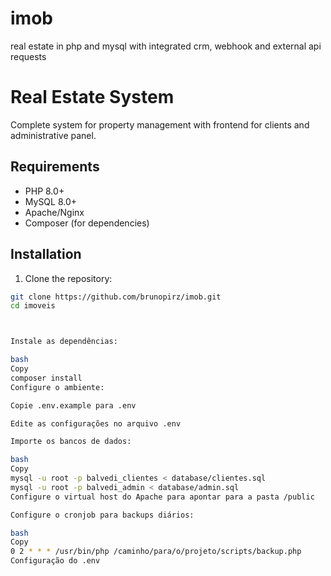 # imob
real estate in php and mysql with integrated crm, webhook and external api requests

# Real Estate System

Complete system for property management with frontend for clients and administrative panel.

## Requirements

- PHP 8.0+
- MySQL 8.0+
- Apache/Nginx
- Composer (for dependencies)

## Installation

1. Clone the repository:
```bash
git clone https://github.com/brunopirz/imob.git
cd imoveis



Instale as dependências:

bash
Copy
composer install
Configure o ambiente:

Copie .env.example para .env

Edite as configurações no arquivo .env

Importe os bancos de dados:

bash
Copy
mysql -u root -p balvedi_clientes < database/clientes.sql
mysql -u root -p balvedi_admin < database/admin.sql
Configure o virtual host do Apache para apontar para a pasta /public

Configure o cronjob para backups diários:

bash
Copy
0 2 * * * /usr/bin/php /caminho/para/o/projeto/scripts/backup.php
Configuração do .env
